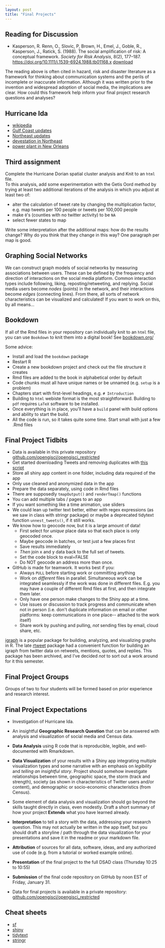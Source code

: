 ```yaml
---
layout: post
title: "Final Projects"
---
```


## Reading for Discussion

- Kasperson, R. Renn, O., Slovic, P, Brown, H., Emel, J., Goble, R., Kasperson, J., Ratick, S. (1988). The social amplification of risk: A conceptual framework. *Society for Risk Analysis*, 8(2), 177–187. https://doi.org/10.1111/j.1539-6924.1988.tb01168.x [download](https://drive.google.com/open?id=121KAXNN4gYgc1r1qpr_-DRYGfwej_xO-&usp=drive_fs)

The reading above is often cited in hazard, risk and disaster literature as a framework for thinking about communication systems and the perils of incomplete or inaccurate information. 
Although it was written prior to the invention and widespread adoption of social media, the implications are clear.
How could this framework help inform your final project research questions and analyses? 

## Hurricane Ida

- [wikipedia](https://en.wikipedia.org/wiki/Hurricane_Ida)
- [Gulf Coast updates](https://www.nytimes.com/interactive/2021/us/hurricane-ida-tracker.html)
- [Northeast updates](https://www.nytimes.com/live/2021/09/03/nyregion/nyc-flooding-ida#de-blasio-storm-alerts)
- [devestation in Northeast](https://www.nytimes.com/2021/09/02/nyregion/ida-flooding-nyc.html)
- [power plant in New Orleans](https://www.nytimes.com/2021/09/10/us/ida-new-orleans-power.html)

## Third assignment

Complete the Hurricane Dorian spatial cluster analysis and Knit to an `html` file.  
To this analysis, add some experimentation with the Getis Oord method by trying at least two additional iterations of the analysis in which you adjust at least two of:
- alter the calculation of tweet rate by changing the multiplication factor, e.g. map tweets per 100 people or tweets per 100,000 people
- make `0`'s (counties with no twitter activity) to be `NA`
- select fewer states to map

Write some interpretation after the additional maps: how do the results change?
Why do you think that they change in this way?
One paragraph per map is good.

## Graphing Social Networks

We can construct graph models of social networks by measuring associations between users. 
These can be defined by the frequency and direction of interactions on the social media platform. 
Common interaction types include following, liking, reposting/retweeting, and replying. 
Social media users become *nodes* (points) in the network, and their interactions become *edges* (connecting lines). 
From there, all sorts of network characteristics can be visualized and calculated! 
If you want to work on this, by all means... 

## Bookdown

If all of the Rmd files in your repository can individually knit to an `html` file, you can use `Bookdown` to knit them into a digital book! 
See [bookdown.org/](https://bookdown.org/)

Some advice:  

- Install and load the `bookdown` package 
- Restart R 
- Create a new bookdown project and check out the file structure it creates
- Rmd files are added to the book in alphabetical order by default
- Code chunks must all have unique names or be unnamed (e.g. `setup` is a problem)
- Chapters start with first-level headings, e.g. `# Introduction`
- Building to `html` webiste format is the most straightforward. Building to `pdf` requires `LaTeX` software to be installed.
- Once everything is in place, you'll have a `build` panel with build options and ability to start the build.
- All the code is run, so it takes quite some time. Start small with just a few .Rmd files

## Final Project Tidbits

- Data is available in this private repository [github.com/opengisci/opengisci_restricted](https://github.com/opengisci/opengisci_restricted)
- Get started downloading Tweets and removing duplicates with [this script](https://drive.google.com/open?id=1FcBs7UUbX76HpyZEzd8T57M4thoM90tT&usp=drive_fs)
- Store all shiny app content in one folder, including data required of the app
- Only use cleaned and anonymized data in the app
- Prepare the data separately, using code in Rmd files
- There are supposedly `tmapOutput()` and `renderTmap()` functions
- You can add multiple tabs / pages to an app
- If you want something like a time animation, use sliders
- We could lean up twitter text better, either with regex expressions (as we saw in class with stringr package) or maybe a deprecated tidytext function `unnest_tweets()`, if it still works.
- We know how to geocode now, but it is a large amount of data!
  - First select for *unique* place data so that each place is only geocoded once.
  - Maybe geocode in batches, or test just a few places first
  - Save results immediately 
  - *Then* join x and y data back to the full set of tweets. 
  - Set the code block to eval=FALSE
  - Do NOT geocode an address more than once.
- GitHub is made for teamwork. It works best if you:
  - Always `PULL` before starting work or committing anything
  - Work on *different* files in parallel. Simultaneous work can be integrated seamlessly if the work was done in different files. E.g. you may have a couple of different Rmd files at first, and then integrate them later.
  - Only have one person make changes to the Shiny app at a time.
  - Use issues or discussion to track progress and communicate when not in person (i.e. don't duplicate information on email or other platforms: keep communications in one place-- attached to the work itself)
  - Share work by pushing and pulling, *not* sending files by email, cloud share, etc.

[igraph](https://r.igraph.org) is a popular package for building, analyzing, and visualizing graphs in R. 
The late [rtweet](https://github.com/ropensci-archive/rtweet) package had a convenient function for building an igraph from twitter data on retweets, mentions, quotes, and replies.
This package has been archived, and I've decided *not* to sort out a work around for it this semester.

## Final Project Groups

Groups of two to four students will be formed based on prior experience and research interest.

## Final Project Expectations

- Investigation of Hurricane Ida. 
- An insightful **Geographic Research Question** that can be answered with analysis and visualization of social media and Census data.
- **Data Analysis** using R code that is reproducible, legible, and well-documented with Rmarkdown.
- **Data Visualization** of your results with a Shiny app integrating multiple visualization types and some narrative with an emphasis on *legibility* and *telling an insightful story*. Project should somehow investigate relationships between time, geographic space, the storm (track and strength), society (as shown in characteristics of Twitter users and/or content), and demographic or socio-economic characteristics (from Census).
- Some element of data analysis and visualization should go beyond the skills taught directly in class, even modestly. Draft a short summary of how your project **Extends** what you have learned already.
- **Interpretation** to tell a story with the data, addressing your research question. This may not actually be written in the app itself, but you should draft a storyline / path through the data visualization for your presentations and save it in the readme or your markdown file.
- **Attribution** of sources for all data, software, ideas, and any authorized use of code (e.g. from a tutorial or worked example online). 
- **Presentation** of the final project to the full DSAD class (Thursday 10:25 to 10:55)
- **Submission** of the final code repository on GitHub by noon EST of Friday, January 31.

- Data for final projects is available in a private repository: [github.com/opengisci/opengisci_restricted](https://github.com/opengisci/opengisci_restricted)

## Cheat sheets

- [sf]({{site.baseurl}}/assets/sf.pdf)
- [shiny]({{site.baseurl}}/assets/shiny.pdf)
- [tidytext]({{site.baseurl}}/assets/tidytext.pdf)
- [stringr]({{site.baseurl}}/assets/strings.pdf)
